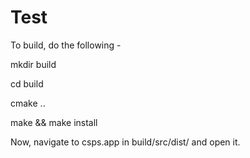 # Test

To build, do the following - 

mkdir build

cd build

cmake ..

make && make install

Now, navigate to csps.app in build/src/dist/ and open it.
